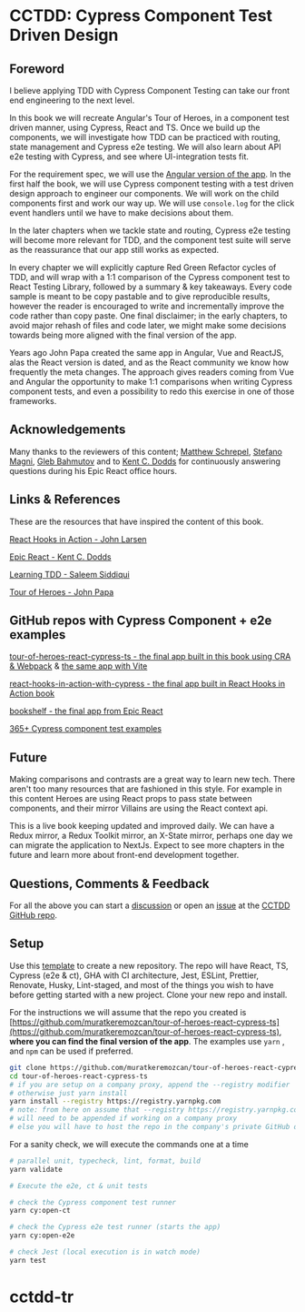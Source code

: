 # CCTDD: Cypress Component Test Driven Design

## Foreword

I believe applying TDD with Cypress Component Testing can take our front end engineering to the next level.

In this book we will recreate Angular's Tour of Heroes, in a component test driven manner, using Cypress, React and TS. Once we build up the components, we will investigate how TDD can be practiced with routing, state management and Cypress e2e testing. We will also learn about API e2e testing with Cypress, and see where UI-integration tests fit.

For the requirement spec, we will use the [Angular version of the app](https://papa-heroes-angular.azurewebsites.net/heroes). In the first half the book, we will use Cypress component testing with a test driven design approach to engineer our components. We will work on the child components first and work our way up. We will use `console.log` for the click event handlers until we have to make decisions about them.

In the later chapters when we tackle state and routing, Cypress e2e testing will become more relevant for TDD, and the component test suite will serve as the reassurance that our app still works as expected.

In every chapter we will explicitly capture Red Green Refactor cycles of TDD, and will wrap with a 1:1 comparison of the Cypress component test to React Testing Library, followed by a summary & key takeaways. Every code sample is meant to be copy pastable and to give reproducible results, however the reader is encouraged to write and incrementally improve the code rather than copy paste. One final disclaimer; in the early chapters, to avoid major rehash of files and code later, we might make some decisions towards being more aligned with the final version of the app.

Years ago John Papa created the same app in Angular, Vue and ReactJS, alas the React version is dated, and as the React community we know how frequently the meta changes. The approach gives readers coming from Vue and Angular the opportunity to make 1:1 comparisons when writing Cypress component tests, and even a possibility to redo this exercise in one of those frameworks.

## Acknowledgements

Many thanks to the reviewers of this content; [Matthew Schrepel](https://www.linkedin.com/in/mschrepel/), [Stefano Magni](https://www.linkedin.com/in/noriste/), [Gleb Bahmutov](https://www.linkedin.com/in/bahmutov/) and to [Kent C. Dodds](https://www.linkedin.com/in/kentcdodds/) for continuously answering questions during his Epic React office hours.

## Links & References

These are the resources that have inspired the content of this book.

[React Hooks in Action - John Larsen](https://www.manning.com/books/react-hooks-in-action)

[Epic React - Kent C. Dodds](https://epicreact.dev/)

[Learning TDD - Saleem Siddiqui](https://www.oreilly.com/library/view/learning-test-driven-development/9781098106461/)

[Tour of Heroes - John Papa](https://papa-heroes-angular.azurewebsites.net/heroes)

## GitHub repos with Cypress Component + e2e examples

[tour-of-heroes-react-cypress-ts - the final app built in this book using CRA & Webpack](https://github.com/muratkeremozcan/tour-of-heroes-react-cypress-ts) & [the same app with Vite](https://github.com/muratkeremozcan/tour-of-heroes-react-vite-cypress-ts)

[react-hooks-in-action-with-cypress - the final app built in React Hooks in Action book](https://github.com/muratkeremozcan/react-hooks-in-action-with-cypress)

[bookshelf - the final app from Epic React](https://github.com/muratkeremozcan/bookshelf)

[365+ Cypress component test examples](https://github.com/muratkeremozcan/cypress-react-component-test-examples)

## Future

Making comparisons and contrasts are a great way to learn new tech. There aren't too many resources that are fashioned in this style. For example in this content Heroes are using React props to pass state between components, and their mirror Villains are using the React context api.

This is a live book keeping updated and improved daily. We can have a Redux mirror, a Redux Toolkit mirror, an X-State mirror, perhaps one day we can migrate the application to NextJs. Expect to see more chapters in the future and learn more about front-end development together.

## Questions, Comments & Feedback

For all the above you can start a [discussion](https://github.com/muratkeremozcan/cctdd/discussions) or open an [issue](https://github.com/muratkeremozcan/cctdd/issues) at the [CCTDD GitHub repo](https://github.com/muratkeremozcan/cctdd).

## Setup

Use this [template](https://github.com/muratkeremozcan/react-cypress-ts-template) to create a new repository. The repo will have React, TS, Cypress (e2e & ct), GHA with CI architecture, Jest, ESLint, Prettier, Renovate, Husky, Lint-staged, and most of the things you wish to have before getting started with a new project. Clone your new repo and install.

For the instructions we will assume that the repo you created is [https://github.com/muratkeremozcan/tour-of-heroes-react-cypress-ts](https://github.com/muratkeremozcan/tour-of-heroes-react-cypress-ts), **where you can find the final version of the app**. The examples use `yarn` , and `npm` can be used if preferred.

```bash
git clone https://github.com/muratkeremozcan/tour-of-heroes-react-cypress-ts
cd tour-of-heroes-react-cypress-ts
# if you are setup on a company proxy, append the --registry modifier
# otherwise just yarn install
yarn install --registry https://registry.yarnpkg.com
# note: from here on assume that --registry https://registry.yarnpkg.com
# will need to be appended if working on a company proxy
# else you will have to host the repo in the company's private GitHub domain
```

For a sanity check, we will execute the commands one at a time

```bash
# parallel unit, typecheck, lint, format, build
yarn validate

# Execute the e2e, ct & unit tests

# check the Cypress component test runner
yarn cy:open-ct

# check the Cypress e2e test runner (starts the app)
yarn cy:open-e2e

# check Jest (local execution is in watch mode)
yarn test
```
# cctdd-tr
